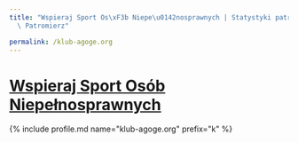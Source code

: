 ```yaml
---
title: "Wspieraj Sport Os\xF3b Niepe\u0142nosprawnych | Statystyki patronite.pl |\
  \ Patromierz"

permalink: /klub-agoge.org
---
```


# [Wspieraj Sport Osób Niepełnosprawnych](https://patronite.pl/klub-agoge.org)

{% include profile.md name="klub-agoge.org" prefix="k" %}
